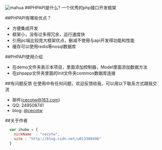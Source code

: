 ![mahua](https://avatars2.githubusercontent.com/u/7490236?v=3&s=460)
##PHPAPI是什么?
一个优秀的php接口开发框架


##PHPAPI有哪些优点？

* 方便集成开发
* 框架小，没有过多得冗余，运行速度快
* 引用pc端比较庞大框架优点，删减不使用与api开发得功能和性能
* 缓存可以使用redis等nosql数据库


##PHPAPI使用介绍

* 在demo文件夹表示本项目，里面添加控制器，Model里面添加数据方法
* 在phpapp文件夹里面的Init文件夹common数据库连接

##有问题反馈
在使用中有任何问题，欢迎反馈给我，可以用以下联系方式跟我交流

* 邮件(cecotw@163.com)
* QQ: 249508741
* blog: [@cecotw](http://blog.csdn.net/u013308496)

##关于作者

```javascript
  var ihubo = {
    nickName  : "cecotw",
    site : "http://blog.csdn.net/u013308496"
  }
```
